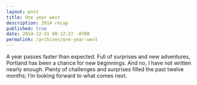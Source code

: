 ```yaml
---
layout: post
title: One year west
description: 2014 recap
published: true
date: 2014-12-31 08:12:27 -0700
permalink: /archives/one-year-west
---
```

A year passes faster than expected. Full of surprises and new adventures, Portland has been a chance for new beginnings. And no, I have not written nearly enough. Plenty of challenges and surprises filled the past twelve months; I’m looking forward to what comes next.
